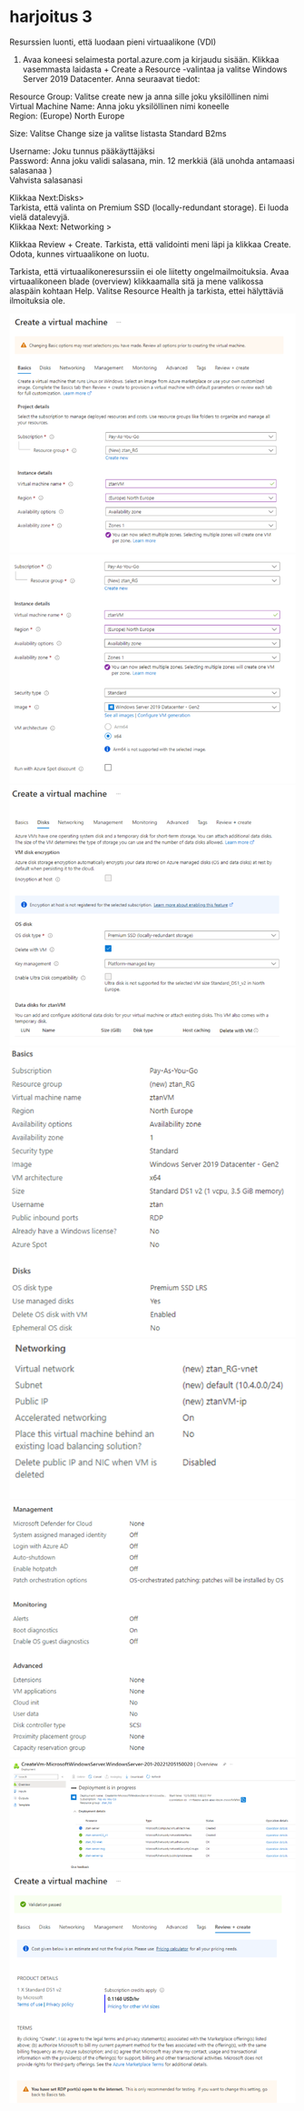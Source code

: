 # harjoitus 3
Resurssien luonti, että luodaan pieni virtuaalikone (VDI)

<!-- <img src="harjoitus1/azure-02.PNG" width="400"> -->

1. Avaa koneesi selaimesta portal.azure.com ja kirjaudu sisään. Klikkaa vasemmasta laidasta + Create a Resource -valintaa ja valitse Windows Server 2019 Datacenter. Anna seuraavat tiedot: <br>

Resource Group: Valitse create new ja anna sille joku yksilöllinen nimi <br>
Virtual Machine Name: Anna joku yksilöllinen nimi koneelle <br>
Region: (Europe) North Europe <br>

Size: Valitse Change size ja valitse listasta Standard B2ms <br>

Username: Joku tunnus pääkäyttäjäksi <br>
Password: Anna joku validi salasana, min. 12 merkkiä (älä unohda antamaasi salasanaa ) <br>
Vahvista salasanasi <br>

Klikkaa Next:Disks> <br>
Tarkista, että valinta on Premium SSD (locally-redundant storage). Ei luoda vielä datalevyjä. <br>
Klikkaa Next: Networking > <br>

Klikkaa Review + Create. Tarkista, että validointi meni läpi ja klikkaa Create. Odota, kunnes virtuaalikone on luotu. <br>

Tarkista, että virtuaalikoneresurssiin ei ole liitetty ongelmailmoituksia. Avaa virtuaalikoneen blade (overview) klikkaamalla sitä ja mene valikossa alaspäin kohtaan Help. Valitse Resource Health ja tarkista, ettei hälyttäviä ilmoituksia ole. <br>

<img src="images/harjoitus3-1.PNG">

<img src="images/harjoitus3-2.PNG">

<img src="images/harjoitus3-3.PNG">

<img src="images/harjoitus3-5-1.PNG">

<img src="images/harjoitus3-5-2.PNG">

<img src="images/harjoitus3-5-3.PNG">

<img src="images/harjoitus3-5-4.PNG">

<img src="images/harjoitus3-5.PNG">






